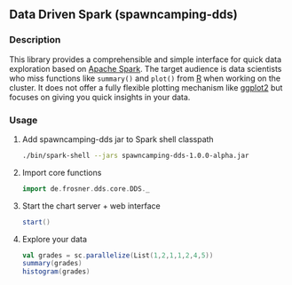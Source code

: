 ## Data Driven Spark (spawncamping-dds)

### Description

This library provides a comprehensible and simple interface for quick data exploration based on 
[Apache Spark](https://spark.apache.org/). The target audience is data scientists who miss functions
like `summary()` and `plot()` from [R](http://www.r-project.org/) when working on the cluster. It does
not offer a fully flexible plotting mechanism like [ggplot2](http://ggplot2.org/) but focuses on giving
you quick insights in your data.

### Usage

1. Add spawncamping-dds jar to Spark shell classpath

    ```sh
    ./bin/spark-shell --jars spawncamping-dds-1.0.0-alpha.jar
    ```
2. Import core functions

    ```scala
    import de.frosner.dds.core.DDS._
    ```
    
3. Start the chart server + web interface

    ```scala
    start()
    ```
    
4. Explore your data

    ```scala
    val grades = sc.parallelize(List(1,2,1,1,2,4,5))
    summary(grades)
    histogram(grades)
    ```
